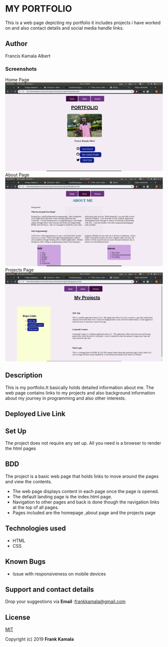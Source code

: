# MY PORTFOLIO
This is a web page depicting my portfolio it includes projects i have worked on and also contact details and social media handle links.

## Author
Francis Kamala Albert

### Screenshots

Home Page
![image](https://github.com/FrankKamala/portfolio/blob/master/images/screenshots/home.png)
About Page
![image](https://github.com/FrankKamala/portfolio/blob/master/images/screenshots/about.png)
Projects Page
![image](https://github.com/FrankKamala/portfolio/blob/master/images/screenshots/projects.png)

## Description
This is my portfolio.It basically holds detailed information about me. The web page contains links to my projects and also background information about my journey in programming and also other interests.

## Deployed Live Link

## Set Up
The project does not require any set up. All you need is a browser to render the html pages

## BDD
The project is a basic web page that holds links to move around the pages and view the contents.
* The web page displays content in each page once the page is opened.
* The default landing page is the index.html page.
* Navigation to other pages and back is done though the navigation links at the top of all pages.
* Pages included are the homepage ,about page and the projects page

## Technologies used

* HTML
* CSS

## Known Bugs
 * Issue with responsiveness on mobile devices

## Support and contact details

Drop your suggestions via **Email** :<frankkamala@gmail.com>

## License
[MIT](https://choosealicense.com/licenses/mit/)

Copyright (c) 2019 **Frank Kamala**
